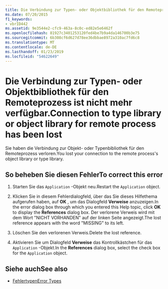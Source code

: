 ```yaml
---
title: Die Verbindung zur Typen- oder Objektbibliothek für den Remoteprozess ist nicht mehr verfügbar.
ms.date: 07/20/2015
f1_keywords:
- vbrID442
ms.assetid: 9e3544e2-cfc9-463a-8c0c-ed82e5e6462f
ms.openlocfilehash: 81927c3401253120fed4be7b9a4da146700b3e75
ms.sourcegitcommit: 6b308cf6d627d78ee36dbbae8972a310ac7fd6c8
ms.translationtype: MT
ms.contentlocale: de-DE
ms.lasthandoff: 01/23/2019
ms.locfileid: "54622649"
---
```

# <a name="connection-to-type-library-or-object-library-for-remote-process-has-been-lost"></a><span data-ttu-id="0ad45-102">Die Verbindung zur Typen- oder Objektbibliothek für den Remoteprozess ist nicht mehr verfügbar.</span><span class="sxs-lookup"><span data-stu-id="0ad45-102">Connection to type library or object library for remote process has been lost</span></span>
<span data-ttu-id="0ad45-103">Sie haben die Verbindung zur Objekt- oder Typenbibliothek für den Remoteprozess verloren.</span><span class="sxs-lookup"><span data-stu-id="0ad45-103">You lost your connection to the remote process's object library or type library.</span></span>  
  
## <a name="to-correct-this-error"></a><span data-ttu-id="0ad45-104">So beheben Sie diesen Fehler</span><span class="sxs-lookup"><span data-stu-id="0ad45-104">To correct this error</span></span>  
  
1.  <span data-ttu-id="0ad45-105">Starten Sie das `Application` -Objekt neu.</span><span class="sxs-lookup"><span data-stu-id="0ad45-105">Restart the `Application` object.</span></span>  
  
2.  <span data-ttu-id="0ad45-106">Klicken Sie in diesem Fehlerdialogfeld, über das Sie dieses Hilfethema aufgerufen haben, auf **OK** , um das Dialogfeld **Verweise** anzuzeigen.</span><span class="sxs-lookup"><span data-stu-id="0ad45-106">In the error dialog box through which you entered this Help topic, click **OK** to display the **References** dialog box.</span></span> <span data-ttu-id="0ad45-107">Der verlorene Verweis wird mit dem Wort "NICHT VORHANDEN" auf der linken Seite angezeigt.</span><span class="sxs-lookup"><span data-stu-id="0ad45-107">The lost reference appears with the word "MISSING" to its left.</span></span>  
  
3.  <span data-ttu-id="0ad45-108">Löschen Sie den verlorenen Verweis.</span><span class="sxs-lookup"><span data-stu-id="0ad45-108">Delete the lost reference.</span></span>  
  
4.  <span data-ttu-id="0ad45-109">Aktivieren Sie um Dialogfeld **Verweise** das Kontrollkästchen für das `Application` -Objekt.</span><span class="sxs-lookup"><span data-stu-id="0ad45-109">In the **References** dialog box, select the check box for the `Application` object.</span></span>  
  
## <a name="see-also"></a><span data-ttu-id="0ad45-110">Siehe auch</span><span class="sxs-lookup"><span data-stu-id="0ad45-110">See also</span></span>
- [<span data-ttu-id="0ad45-111">Fehlertypen</span><span class="sxs-lookup"><span data-stu-id="0ad45-111">Error Types</span></span>](../../visual-basic/programming-guide/language-features/error-types.md)

